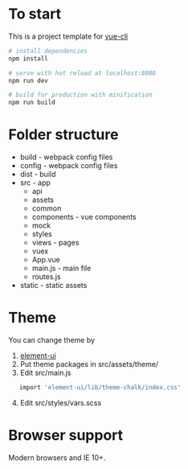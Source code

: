 # To start

This is a project template for [vue-cli](https://github.com/vuejs/vue-cli)

``` bash
# install dependencies
npm install

# serve with hot reload at localhost:8080
npm run dev

# build for production with minification
npm run build

```

# Folder structure
* build - webpack config files
* config - webpack config files
* dist - build
* src - app
    * api
    * assets
    * common
    * components - vue components
    * mock
    * styles
    * views - pages
    * vuex
    * App.vue
    * main.js - main file
    * routes.js
* static - static assets

# Theme
You can change theme by 
1. [element-ui](http://element-cn.eleme.io)
2. Put theme packages in src/assets/theme/
3. Edit src/main.js 
``` bash
   import 'element-ui/lib/theme-chalk/index.css'
```
4. Edit src/styles/vars.scss

# Browser support
Modern browsers and IE 10+.